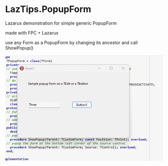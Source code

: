 # LazTips.PopupForm
Lazarus demonstration for simple generic PopupForm

made with FPC + Lazarus

use any Form as a PopupForm by changing its ancestor and call ShowPopup()

![LinkEdit](demo.gif)
